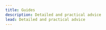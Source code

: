 ```yaml
---
title: Guides
description: Detailed and practical advice
lead: Detailed and practical advice
---
```

